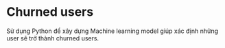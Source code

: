 # Churned users
Sử dụng Python để xây dựng Machine learning model giúp xác định những user sẽ trở thành churned users.
